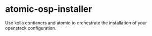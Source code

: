 # atomic-osp-installer
Use kolla contianers and atomic to orchestrate the installation of your openstack configuration.
